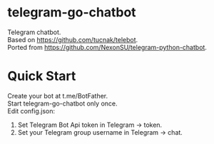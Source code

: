 # telegram-go-chatbot
Telegram chatbot.  
Based on https://github.com/tucnak/telebot.  
Ported from https://github.com/NexonSU/telegram-python-chatbot.
# Quick Start
Create your bot at t.me/BotFather.  
Start telegram-go-chatbot only once.  
Edit config.json:
1) Set Telegram Bot Api token in Telegram -> token.
2) Set your Telegram group username in Telegram -> chat.
